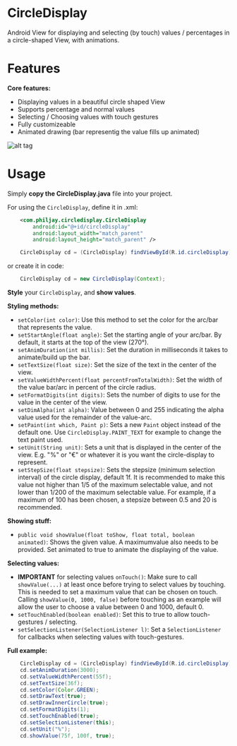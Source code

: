 CircleDisplay
=============

Android View for displaying and selecting (by touch) values / percentages in a circle-shaped View, with animations.

Features
=======

**Core features:**
 - Displaying values in a beautiful circle shaped View
 - Supports percentage and normal values
 - Selecting / Choosing values with touch gestures
 - Fully customizeable
 - Animated drawing (bar representig the value fills up animated)

![alt tag](https://raw.github.com/PhilJay/CircleDisplay/master/screenshots/demo.png) 

Usage
=======

Simply **copy the CircleDisplay.java** file into your project. 

For using the <code>CircleDisplay</code>, define it in .xml:
```xml
    <com.philjay.circledisplay.CircleDisplay
        android:id="@+id/circleDisplay"
        android:layout_width="match_parent"
        android:layout_height="match_parent" />
``` 
```java
    CircleDisplay cd = (CircleDisplay) findViewById(R.id.circleDisplay);
``` 

or create it in code:
```java
    CircleDisplay cd = new CircleDisplay(Context);
```   


**Style** your <code>CircleDisplay</code>, and **show values**.

**Styling methods:**
 - <code>setColor(int color)</code>: Use this method to set the color for the arc/bar that represents the value.
 - <code>setStartAngle(float angle)</code>: Set the starting angle of your arc/bar. By default, it starts at the top of the view (270°).
 - <code>setAnimDuration(int millis)</code>: Set the duration in milliseconds it takes to animate/build up the bar.
 - <code>setTextSize(float size)</code>: Set the size of the text in the center of the view.
 - <code>setValueWidthPercent(float percentFromTotalWidth)</code>: Set the width of the value bar/arc in percent of the circle radius.
 - <code>setFormatDigits(int digits)</code>: Sets the number of digits to use for the value in the center of the view.
 - <code>setDimAlpha(int alpha)</code>: Value between 0 and 255 indicating the alpha value used for the remainder of the value-arc.
 - <code>setPaint(int which, Paint p)</code>: Sets a new <code>Paint</code> object instead of the default one. Use <code>CircleDisplay.PAINT_TEXT</code> for example to change the text paint used.
 - <code>setUnit(String unit)</code>: Sets a unit that is displayed in the center of the view. E.g. "%" or "€" or whatever it is you want the circle-display to represent.
 - <code>setStepSize(float stepsize)</code>: Sets the stepsize (minimum selection interval) of the circle display,
default 1f. It is recommended to make this value not higher than 1/5 of the maximum selectable value, and not lower than 1/200 of the maximum selectable value. For example, if a maximum of 100 has been chosen, a stepsize between 0.5 and 20 is recommended.


**Showing stuff:**
 - <code>public void showValue(float toShow, float total, boolean animated)</code>: Shows the given value. A maximumvalue also needs to be provided. Set animated to true to animate the displaying of the value.

 
**Selecting values:**
 - **IMPORTANT** for selecting values <code>onTouch()</code>: Make sure to call <code>showValue(...)</code> at least once before trying to select values by touching. This is needed to set a maximum value that can be chosen on touch. Calling <code>showValue(0, 1000, false)</code> before touching as an example will allow the user to choose a value between 0 and 1000, default 0.
 - <code>setTouchEnabled(boolean enabled)</code>: Set this to true to allow touch-gestures / selecting.
 - <code>setSelectionListener(SelectionListener l)</code>: Set a <code>SelectionListener</code> for callbacks when selecting values with touch-gestures. 


**Full example:**
```java
    CircleDisplay cd = (CircleDisplay) findViewById(R.id.circleDisplay);
    cd.setAnimDuration(3000);
    cd.setValueWidthPercent(55f);
    cd.setTextSize(36f);
    cd.setColor(Color.GREEN);
    cd.setDrawText(true);
    cd.setDrawInnerCircle(true);
    cd.setFormatDigits(1);
    cd.setTouchEnabled(true);
    cd.setSelectionListener(this);
    cd.setUnit("%");
    cd.showValue(75f, 100f, true);
``` 
